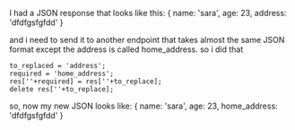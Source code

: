 I had a JSON response that looks like this:
{
  name: 'sara',
  age: 23, 
  address: 'dfdfgsfgfdd'
}

and i need to send it to another endpoint that takes almost the same JSON format except the address is called home_address.
so i did that

```
to_replaced = 'address';
required = 'home_address';
res[''+required] = res[''+to_replace];
delete res[''+to_replace];
```

so, now my new JSON looks like:
{
  name: 'sara',
  age: 23, 
  home_address: 'dfdfgsfgfdd'
}
